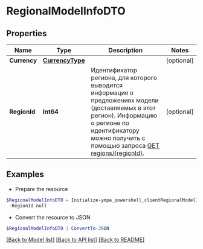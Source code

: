 # RegionalModelInfoDTO
## Properties

Name | Type | Description | Notes
------------ | ------------- | ------------- | -------------
**Currency** | [**CurrencyType**](CurrencyType.md) |  | [optional] 
**RegionId** | **Int64** | Идентификатор региона, для которого выводится информация о предложениях модели (доставляемых в этот регион).  Информацию о регионе по идентификатору можно получить с помощью запроса [GET regions/{regionId}](../../reference/regions/searchRegionsById.md).  | [optional] 

## Examples

- Prepare the resource
```powershell
$RegionalModelInfoDTO = Initialize-ympa_powershell_clientRegionalModelInfoDTO  -Currency null `
 -RegionId null
```

- Convert the resource to JSON
```powershell
$RegionalModelInfoDTO | ConvertTo-JSON
```

[[Back to Model list]](../README.md#documentation-for-models) [[Back to API list]](../README.md#documentation-for-api-endpoints) [[Back to README]](../README.md)


